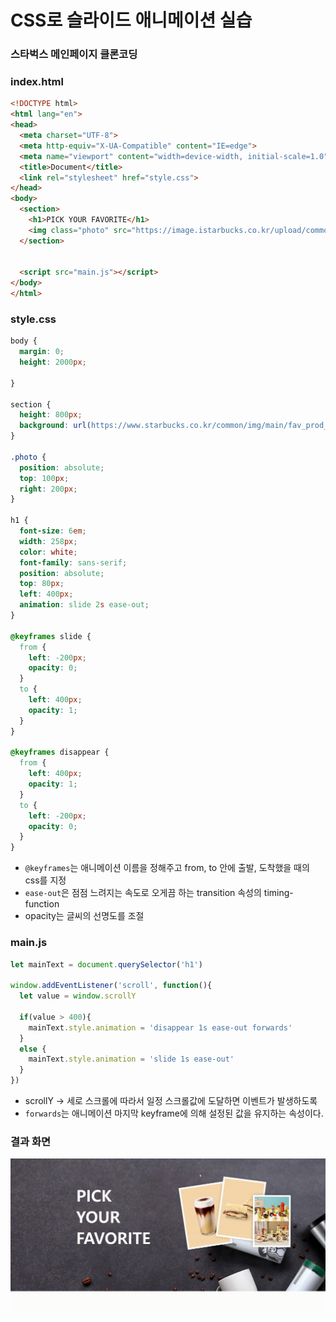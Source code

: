# CSS로 슬라이드 애니메이션 실습

### 스타벅스 메인페이지 클론코딩

### index.html

```html
<!DOCTYPE html>
<html lang="en">
<head>
  <meta charset="UTF-8">
  <meta http-equiv="X-UA-Compatible" content="IE=edge">
  <meta name="viewport" content="width=device-width, initial-scale=1.0">
  <title>Document</title>
  <link rel="stylesheet" href="style.css">
</head>
<body>
  <section>
    <h1>PICK YOUR FAVORITE</h1>
    <img class="photo" src="https://image.istarbucks.co.kr/upload/common/img/main/2022/2022_Autumn_pick.png" alt="">
  </section>
  

  <script src="main.js"></script>
</body>
</html>
```

### style.css

```css
body {
  margin: 0;
  height: 2000px;

}

section {
  height: 800px;
  background: url(https://www.starbucks.co.kr/common/img/main/fav_prod_bg_new.jpg) fixed;
}

.photo {
  position: absolute;
  top: 100px;
  right: 200px;
}

h1 {
  font-size: 6em;
  width: 258px;
  color: white;
  font-family: sans-serif;
  position: absolute;
  top: 80px;
  left: 400px;
  animation: slide 2s ease-out;
}

@keyframes slide {
  from {
    left: -200px;
    opacity: 0;
  }
  to {
    left: 400px;
    opacity: 1;
  }
}

@keyframes disappear {
  from {
    left: 400px;
    opacity: 1;
  }
  to {
    left: -200px;
    opacity: 0;
  }
}
```

- `@keyframes`는 애니메이션 이름을 정해주고 from, to 안에 출발, 도착했을 때의 css를 지정
- `ease-out`은 점점 느려지는 속도로 오게끔 하는 transition 속성의 timing-function
- opacity는 글씨의 선명도를 조절

### main.js

```js
let mainText = document.querySelector('h1')

window.addEventListener('scroll', function(){
  let value = window.scrollY

  if(value > 400){
    mainText.style.animation = 'disappear 1s ease-out forwards'
  }
  else {
    mainText.style.animation = 'slide 1s ease-out'
  }
})
```

- scrollY -> 세로 스크롤에 따라서 일정 스크롤값에 도달하면 이벤트가 발생하도록
- `forwards`는 애니메이션 마지막 keyframe에 의해 설정된 값을 유지하는 속성이다.



### 결과 화면

![녹화_2022_09_06_23_10_06_217](./220906_TIL.assets/220906_gif.gif)